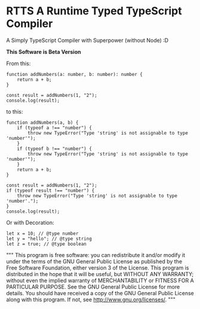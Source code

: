 # RTTS A Runtime Typed TypeScript Compiler

A Simply TypeScript Compiler with Superpower (without Node) :D



**This Software is Beta Version**


From this:

```
function addNumbers(a: number, b: number): number {
    return a + b;
}

const result = addNumbers(1, "2");
console.log(result);
```

to this:

```
function addNumbers(a, b) {
    if (typeof a !== "number") {
        throw new TypeError("Type 'string' is not assignable to type 'number'");
    }
    if (typeof b !== "number") {
        throw new TypeError("Type 'string' is not assignable to type 'number'");
    }
    return a + b;
}

const result = addNumbers(1, "2");
if (typeof result !== "number") {
    throw new TypeError("Type 'string' is not assignable to type 'number'.");
}
console.log(result);
```

Or with Decoration:

```
let x = 10; // @type number
let y = "hello"; // @type string
let z = true; // @type boolean
```


"""
    This program is free software: you can redistribute it and/or modify
    it under the terms of the GNU General Public License as published by
    the Free Software Foundation, either version 3 of the License.
    This program is distributed in the hope that it will be useful,
    but WITHOUT ANY WARRANTY; without even the implied warranty of
    MERCHANTABILITY or FITNESS FOR A PARTICULAR PURPOSE.  See the
    GNU General Public License for more details.
    You should have received a copy of the GNU General Public License
    along with this program.  If not, see <http://www.gnu.org/licenses/>.
"""
